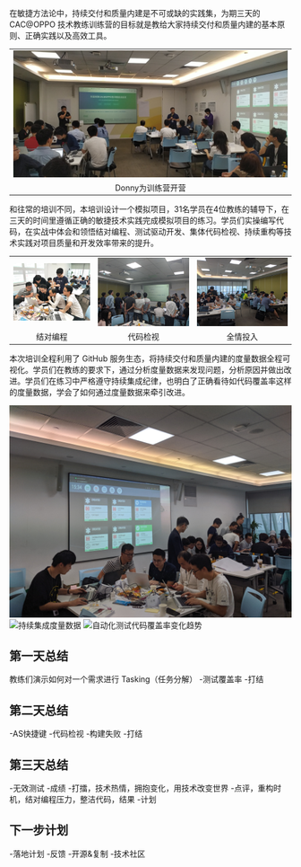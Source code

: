 
在敏捷方法论中，持续交付和质量内建是不可或缺的实践集，为期三天的 CAC@OPPO 技术教练训练营的目标就是教给大家持续交付和质量内建的基本原则、正确实践以及高效工具。

||
|:---:|
|![Donny为训练营开营讲话](photos/training_opening.jpg)|
|Donny为训练营开营|

和往常的培训不同，本培训设计一个模拟项目，31名学员在4位教练的辅导下，在三天的时间里遵循正确的敏捷技术实践完成模拟项目的练习。学员们实操编写代码，在实战中体会和领悟结对编程、测试驱动开发、集体代码检视、持续重构等技术实践对项目质量和开发效率带来的提升。

|                                          |                                         |                                       |
| :--------------------------------------: | :-------------------------------------: | :-----------------------------------: |
| ![结对编程](photos/pair_programming.jpg) | ![集体代码检视](photos/code_review.jpg) | ![全情投入](photos/concentrating.jpg) |
|                 结对编程                 |                代码检视                 |               全情投入                |


本次培训全程利用了 GitHub 服务生态，将持续交付和质量内建的度量数据全程可视化。学员们在教练的要求下，通过分析度量数据来发现问题，分析原因并做出改进。学员们在练习中严格遵守持续集成纪律，也明白了正确看待如代码覆盖率这样的度量数据，学会了如何通过度量数据来牵引改进。

![实时反馈的持续集成监视器](photos/ci_monitor.jpg)
![持续集成度量数据]()
![自动化测试代码覆盖率变化趋势]()

## 第一天总结

教练们演示如何对一个需求进行 Tasking（任务分解）
-测试覆盖率
-打结

## 第二天总结

-AS快捷键
-代码检视
-构建失败
-打结

## 第三天总结

-无效测试
-成绩
-打擂，技术热情，拥抱变化，用技术改变世界
-点评，重构时机，结对编程压力，整洁代码，结果
-计划

## 下一步计划
-落地计划
-反馈
-开源&复制
-技术社区



